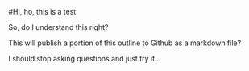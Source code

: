 #Hi, ho, this is a test

So, do I understand this right?

This will publish a portion of this outline to Github as a markdown file? 

I should stop asking questions and just try it...

